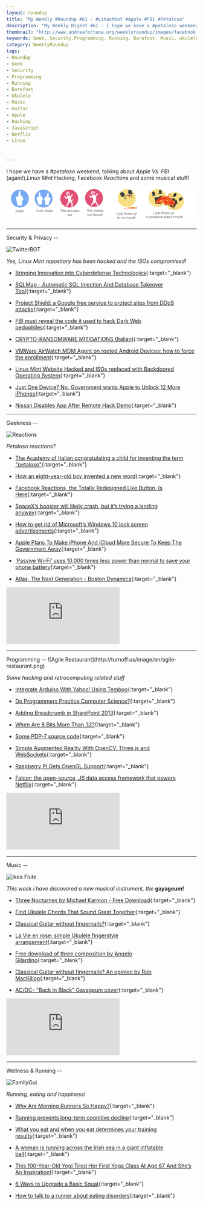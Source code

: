 ```yaml
---
layout: roundup
title: "My Weekly #Roundup #61 - #LinuxMint #Apple #FBI #Petaloso"
description: "My Weekly Digest #61 - I hope we have a #petaloso weekend, talking about Apple Vs. FBI (again!), Linux Mint Hacking, Facebook Reactions and some musical stuff!"
thumbnail: "http://www.andreafortuna.org/weeklyroundup/images/facebook_reactions.png"
keywords: Geek, Security,Programming, Running, Barefoot, Music, ukulele,guitar, netflix, transcription, gayageum, petaloso, loinux mint, hacking, nissan, apple, arduino, Angelo Gilardino
category: WeeklyRoundup
tags: 
- Roundup
- Geek
- Security
- Programming
- Running
- Barefoot
- Ukulele
- Music
- Guitar
- Apple
- Hacking
- Javascript
- Netflix
- Linux


---
```

I hope we have a *#petaloso* weekend, talking about *Apple Vs. FBI* (again!),*Linux Mint* Hacking, Facebook *Reactions* and some musical stuff!

![image](/weeklyroundup/images/facebook_reactions.png)

<hr/>
Security & Privacy
--

![TwitterBOT](http://imgs.xkcd.com/comics/twitter_bot.png)

*Yes, Linux Mint repository has been hacked and the ISOs compromised!*

- [Bringing Innovation into Cyberdefense Technologies](https://www.infosecisland.com/blogview/24705-Bringing-Innovation-into-Cyberdefense-Technologies.html){:target="_blank"}

- [SQLMap - Automatic SQL Injection And Database Takeover Tool](http://www.kitploit.com/2016/02/sqlmap-automatic-sql-injection-and.html){:target="_blank"}

- [Project Shield: a Google free service to protect sites from DDoS attacks](http://www.andreafortuna.org/security/2016/02/25/google-project-shield-anti-ddos-service/){:target="_blank"}

- [FBI must reveal the code it used to hack Dark Web pedophiles](http://www.engadget.com/2016/02/19/fbi-reveal-code-lawsuit-dark-web-pedophiles/){:target="_blank"}

- [CRYPTO-RANSOMWARE MITIGATIONS (Italian)](http://www.devadmin.it/2016/02/15/crypto-ransomware-mitigations/){:target="_blank"}

- [VMWare AirWatch MDM Agent on rooted Android Devices: how to force the enrollment](http://www.andreafortuna.org/technology/2016/02/19/airwatch-mdm-on-rooted-android-devices/){:target="_blank"}

- [Linux Mint Website Hacked and ISOs replaced with Backdoored Operating System](http://thehackernews.com/2016/02/linux-mint-hack.html){:target="_blank"}

- [Just One Device? No, Government wants Apple to Unlock 12 More iPhones](http://thehackernews.com/2016/02/apple-unlock-iphone.html){:target="_blank"}

- [Nissan Disables App After Remote Hack Demo](http://www.infosecurity-magazine.com/news/nissan-disables-app-after-remote/){:target="_blank"}


<hr/>
Geekness
--

![Reactions](https://media.giphy.com/media/eu4VbWSkFOD1C/giphy.gif)

*Petaloso reactions?*

- [The Academy of Italian congratulating a child for inventing the term "petaloso"](http://www.insidetheworld.org/2016/02/24/the-academy-of-italian-congratulating-a-child-for-inventing-the-term-petaloso/){:target="_blank"}

- [How an eight-year-old boy invented a new word](http://www.bbc.com/news/blogs-trending-35653871){:target="_blank"}

- [Facebook Reactions, the Totally Redesigned Like Button, Is Here](http://feeds.wired.com/c/35185/f/661370/s/4dd18753/sc/15/l/0L0Swired0N0C20A160C0A20Cfacebook0Ereactions0Etotally0Eredesigned0Elike0Ebutton0C/story01.htm){:target="_blank"}

- [SpaceX’s booster will likely crash, but it’s trying a landing anyway](http://arstechnica.com/science/2016/02/watch-live-spacexs-flyback-booster-will-likely-crash-but-its-trying-anyway/){:target="_blank"}

- [How to get rid of Microsoft’s Windows 10 lock screen advertisements](http://bgr.com/2016/02/25/windows-10-ads-lock-screen-disable/){:target="_blank"}

- [Apple Plans To Make iPhone And iCloud More Secure To Keep The Government Away](http://techcrunch.com/2016/02/25/apple-plans-to-make-iphone-and-icloud-more-secure-to-keep-the-government-away/){:target="_blank"}

- [‘Passive Wi-Fi’ uses 10,000 times less power than normal to save your phone battery](http://thenextweb.com/us/2016/02/24/passive-wi-fi-uses-10000-times-less-power-than-normal-to-save-your-phone-battery/){:target="_blank"}

- [Atlas, The Next Generation - Boston Dynamics](https://www.youtube.com/watch?v=rVlhMGQgDkY){:target="_blank"}

<div class="video-container">
<iframe src="https://www.youtube.com/embed/rVlhMGQgDkY" frameborder="0" allowfullscreen></iframe>
</div>


<hr/>
Programming
--
![Agile Restaurant](http://turnoff.us/image/en/agile-restaurant.png)

*Some hacking and retrocomputing related stuff*

- [Integrate Arduino With Yahoo! Using Temboo](https://dzone.com/articles/internet-of-things-integrate-arduino-with-yahoo-us){:target="_blank"}

- [Do Programmers Practice Computer Science?](http://www.daedtech.com/do-programmers-practice-computer-science/){:target="_blank"}

- [Adding Breadcrumb in SharePoint 2013](http://www.codeproject.com/Tips/1080535/Adding-Breadcrumb-in-SharePoint){:target="_blank"}

- [When Are 8 Bits More Than 32?](http://hackaday.com/2016/02/24/when-are-8-bits-more-than-32/){:target="_blank"}

- [Some PDP-7 source code](http://www.tuhs.org/Archive/PDP-11/Distributions/research/McIlroy_v0/){:target="_blank"}

- [Simple Augmented Reality With OpenCV, Three.js and WebSockets](https://www.smashingmagazine.com/2016/02/simple-augmented-reality-with-opencv-a-three-js/){:target="_blank"}

- [Raspberry Pi Gets OpenGL Support](http://www.linuxjournal.com/content/raspberry-pi-gets-opengl-support){:target="_blank"}

- [Falcor: the open-source, JS data access framework that powers Netflix](https://www.youtube.com/watch?v=aMAs7a_iWVQ){:target="_blank"}

<div class="video-container">
<iframe src="https://www.youtube.com/embed/aMAs7a_iWVQ" frameborder="0" allowfullscreen></iframe>
</div>

<hr/>
Music
--

![Ikea Flute](https://scontent-mxp1-1.xx.fbcdn.net/hphotos-xpl1/v/t1.0-9/12744721_1482832528412862_6194385186103643802_n.jpg?oh=99ea8c452fece3563943e98c21ecad1b&oe=57619DBA)

*This week i have discovered a new musical instrument, the* **gayageum!**

- [Three Nocturnes by Michael Karmon - Free Download](http://michaelkarmon.com/2015/11/04/desert-ocean-city-three-nocturnes/){:target="_blank"}

- [Find Ukulele Chords That Sound Great Together](http://ukulelego.com/articles/find-ukulele-chords-that-sound-great-together/){:target="_blank"}

- [Classical Guitar without fingernails?](http://www.andreafortuna.org/guitar/2016/02/24/classical-guitar-fingernails/){:target="_blank"}

- [La Vie en rose: simple Ukulele fingerstyle arrangement](http://www.andreafortuna.org/ukulele/2016/02/22/la-vie-en-rose-ukulele-transcription/){:target="_blank"}

- [Free download of three composition by Angelo Gilardino](http://angelogilardino.com/2016/02/22/tre-composizioni-gratuite-di-angelo-gilardino/){:target="_blank"}

- [Classical Guitar without fingernails? An opinion by Rob MacKillop](http://www.andreafortuna.org/guitar/2016/02/24/classical-guitar-fingernails/){:target="_blank"}

- [AC/DC- "Back in Black" Gayageum cover](https://www.youtube.com/watch?v=OEpVDafY6Z8){:target="_blank"}

<div class="video-container">
<iframe src="https://www.youtube.com/embed/OEpVDafY6Z8" frameborder="0" allowfullscreen></iframe>
</div>

<hr/>
Wellness & Running  
--

![FamilyGui](https://media.giphy.com/media/3xz2Bu76X2laXkT636/giphy.gif)

*Running, eating and happiness!*

- [Why Are Morning Runners So Happy?](http://www.runnersworld.com/sports-psychology/why-are-morning-runners-so-happy){:target="_blank"}

- [Running prevents long-term cognitive decline](http://www.runnersworld.co.uk/health/running-prevents-long-term-cognitive-decline/14567.html){:target="_blank"}

- [What you eat and when you eat determines your training results](https://www.runtastic.com/blog/en/nutrition/nutrition-and-training/){:target="_blank"}

- [A woman is running across the Irish sea in a giant inflatable ball](http://mashable.com/2016/02/25/zorb-irish-sea-blue-peter/){:target="_blank"}

- [This 100-Year-Old Yogi Tried Her First Yoga Class At Age 67 And She’s An Inspiration!](http://yogadork.com/2016/02/24/this-100-year-old-yogi-tried-her-first-yoga-class-at-age-67-and-shes-an-inspiration/){:target="_blank"}

- [6 Ways to Upgrade a Basic Squat](http://www.health.com/health/gallery/0,,20984518,00.html){:target="_blank"}

- [How to talk to a runner about eating disorders](http://www.runnersworld.co.uk/health/how-to-talk-to-a-runner-about-eating-disorders/14588.html){:target="_blank"}




